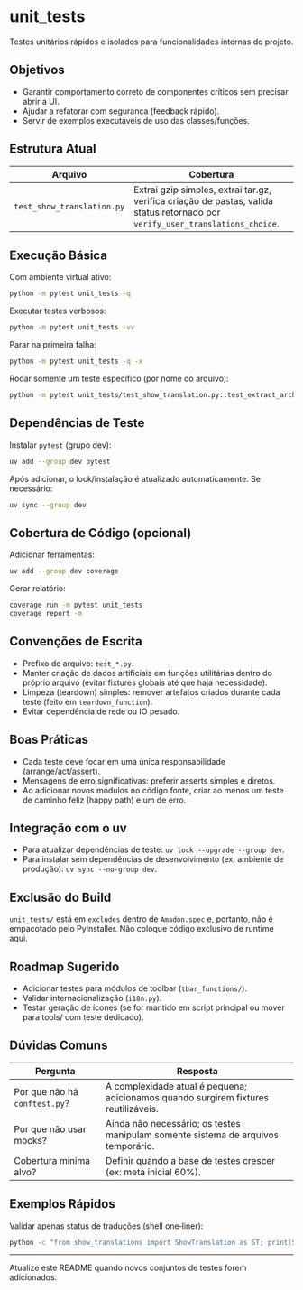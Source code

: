 # unit_tests

Testes unitários rápidos e isolados para funcionalidades internas do projeto.

## Objetivos
- Garantir comportamento correto de componentes críticos sem precisar abrir a UI.
- Ajudar a refatorar com segurança (feedback rápido).
- Servir de exemplos executáveis de uso das classes/funções.

## Estrutura Atual
Arquivo | Cobertura
------- | ---------
`test_show_translation.py` | Extrai gzip simples, extrai tar.gz, verifica criação de pastas, valida status retornado por `verify_user_translations_choice`.

## Execução Básica
Com ambiente virtual ativo:
```bash
python -m pytest unit_tests -q
```

Executar testes verbosos:
```bash
python -m pytest unit_tests -vv
```

Parar na primeira falha:
```bash
python -m pytest unit_tests -q -x
```

Rodar somente um teste específico (por nome do arquivo):
```bash
python -m pytest unit_tests/test_show_translation.py::test_extract_archive_tar -vv
```

## Dependências de Teste
Instalar `pytest` (grupo dev):
```bash
uv add --group dev pytest
```
Após adicionar, o lock/instalação é atualizado automaticamente. Se necessário:
```bash
uv sync --group dev
```

## Cobertura de Código (opcional)
Adicionar ferramentas:
```bash
uv add --group dev coverage
```
Gerar relatório:
```bash
coverage run -m pytest unit_tests
coverage report -m
```

## Convenções de Escrita
- Prefixo de arquivo: `test_*.py`.
- Manter criação de dados artificiais em funções utilitárias dentro do próprio arquivo (evitar fixtures globais até que haja necessidade).
- Limpeza (teardown) simples: remover artefatos criados durante cada teste (feito em `teardown_function`).
- Evitar dependência de rede ou IO pesado.

## Boas Práticas
- Cada teste deve focar em uma única responsabilidade (arrange/act/assert).
- Mensagens de erro significativas: preferir asserts simples e diretos.
- Ao adicionar novos módulos no código fonte, criar ao menos um teste de caminho feliz (happy path) e um de erro.

## Integração com o uv
- Para atualizar dependências de teste: `uv lock --upgrade --group dev`.
- Para instalar sem dependências de desenvolvimento (ex: ambiente de produção): `uv sync --no-group dev`.

## Exclusão do Build
`unit_tests/` está em `excludes` dentro de `Amadon.spec` e, portanto, não é empacotado pelo PyInstaller. Não coloque código exclusivo de runtime aqui.

## Roadmap Sugerido
- Adicionar testes para módulos de toolbar (`tbar_functions/`).
- Validar internacionalização (`i18n.py`).
- Testar geração de ícones (se for mantido em script principal ou mover para tools/ com teste dedicado).

## Dúvidas Comuns
Pergunta | Resposta
-------- | -------
Por que não há `conftest.py`? | A complexidade atual é pequena; adicionamos quando surgirem fixtures reutilizáveis.
Por que não usar mocks? | Ainda não necessário; os testes manipulam somente sistema de arquivos temporário.
Cobertura mínima alvo? | Definir quando a base de testes crescer (ex: meta inicial 60%).

## Exemplos Rápidos
Validar apenas status de traduções (shell one‑liner):
```bash
python -c "from show_translations import ShowTranslation as ST; print(ST().verify_user_translations_choice([0,2,44]))"
```

---
Atualize este README quando novos conjuntos de testes forem adicionados.
